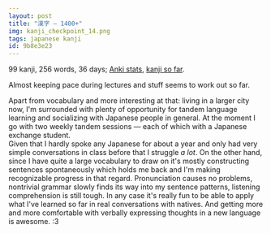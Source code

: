 ```yaml
---
layout: post
title: "漢字 — 1400+"
img: kanji_checkpoint_14.png
tags: japanese kanji
id: 9b8e3e23
---
```


99 kanji, 256 words, 36 days; [Anki stats](static/img/blog/anki_stats_141120.png), [kanji so far](static/dl/kanji_checkpoint_14).

Almost keeping pace during lectures and stuff seems to work out so far.

Apart from vocabulary and more interesting at that: living in a larger city now, I'm surrounded with plenty of opportunity for tandem language learning and socializing with Japanese people in general. At the moment I go with two weekly tandem sessions — each of which with a Japanese exchange student.  
Given that I hardly spoke any Japanese for about a year and only had very simple conversations in class before that I struggle *a lot*. On the other hand, since I have quite a large vocabulary to draw on it's mostly constructing sentences spontaneously which holds me back and I'm making recognizable progress in that regard. Pronunciation causes no problems, nontrivial grammar slowly finds its way into my sentence patterns, listening comprehension is still tough. In any case it's really fun to be able to apply what I've learned so far in real conversations with natives. And getting more and more comfortable with verbally expressing thoughts in a new language is awesome. :3